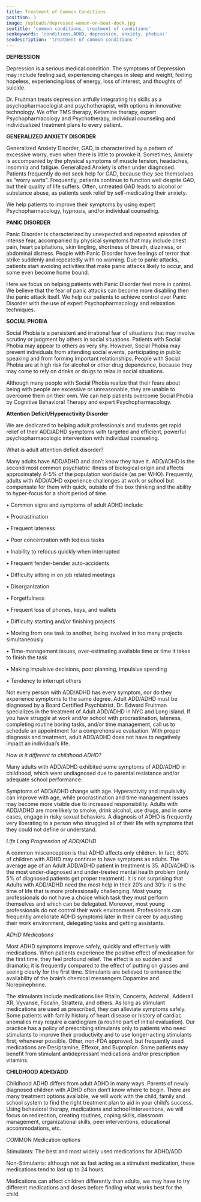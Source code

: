 ```yaml
---
title: Treatment of Common Conditions
position: 3
image: /uploads/depressed-woman-on-boat-dock.jpg
seotitle: 'common conditions, treatment of conditions'
seokeywords: 'conditions,ADHD, depression, anxiety, phobias'
seodescription: 'treatment of common conditions '
---
```

**DEPRESSION**

Depression is a serious medical condition. The symptoms of Depression may include feeling sad, experiencing changes in sleep and weight, feeling hopeless, experiencing loss of energy, loss of interest, and thoughts of suicide.

Dr. Fruitman treats depression artfully integrating his skills as a psychopharmacologist and psychotherapist, with options in innovative technology. We offer TMS therapy, Ketamine therapy, expert Psychopharmacology and Psychotherapy, individual counseling and individualized treatment plans to every patient.

**GENERALIZED ANXIETY DISORDER**

Generalized Anxiety Disorder, GAD, is characterized by a pattern of excessive worry, even when there is little to provoke it. Sometimes, Anxiety is accompanied by the physical symptoms of muscle tension, headaches, insomnia and fatigue. Generalized Anxiety is often under diagnosed. Patients frequently do not seek help for GAD, because they see themselves as “worry warts”. Frequently, patients continue to function well despite GAD, but their quality of life suffers. Often, untreated GAD leads to alcohol or substance abuse, as patients seek relief by self-medicating their anxiety.

We help patients to improve their symptoms by using expert Psychopharmacology, hypnosis, and/or individual counseling.

**PANIC DISORDER**

Panic Disorder is characterized by unexpected and repeated episodes of intense fear, accompanied by physical symptoms that may include chest pain, heart palpitations, skin tingling, shortness of breath, dizziness, or abdominal distress. People with Panic Disorder have feelings of terror that strike suddenly and repeatedly with no warning. Due to panic attacks, patients start avoiding activities that make panic attacks likely to occur, and some even become home bound.

Here we focus on helping patients with Panic Disorder feel more in control. We believe that the fear of panic attacks can become more disabling then the panic attack itself. We help our patients to achieve control over Panic Disorder with the use of expert Psychopharmacology and relaxation techniques.

**SOCIAL PHOBIA**

Social Phobia is a persistent and irrational fear of situations that may involve scrutiny or judgment by others in social situations. Patients with Social Phobia may appear to others as very shy. However, Social Phobia may prevent individuals from attending social events, participating in public speaking and from forming important relationships. People with Social Phobia are at high risk for alcohol or other drug dependence, because they may come to rely on drinks or drugs to relax in social situations.

Although many people with Social Phobia realize that their fears about being with people are excessive or unreasonable, they are unable to overcome them on their own. We can help patients overcome Social Phobia by Cognitive Behavioral Therapy and expert Psychopharmacology.

**Attention Deficit/Hyperactivity Disorder**

We are dedicated to helping adult professionals and students get rapid relief of their ADD/ADHD symptoms with targeted and efficient, powerful psychopharmacologic intervention with individual counseling. 

What is adult attention deficit disorder?

Many adults have ADD/ADHD and don’t know they have it. ADD/ADHD is the second most common psychiatric illness of biological origin and affects approximately 4-5% of the population worldwide (as per WHO). Frequently, adults with ADD/ADHD experience challenges at work or school but compensate for them with quick, outside of the box thinking and the ability to hyper-focus for a short period of time.

•	Common signs and symptoms of adult ADHD include:

•	Procrastination

•	Frequent lateness

•	Poor concentration with tedious tasks

•	Inability to refocus quickly when interrupted

•	Frequent fender-bender auto-accidents

•	Difficulty sitting in on job related meetings

•	Disorganization

•	Forgetfulness

•	Frequent loss of phones, keys, and wallets

•	Difficulty starting and/or finishing projects

•	Moving from one task to another, being involved in too many projects simultaneously

•	Time-management issues, over-estimating available time or time it takes to finish the task

•	Making impulsive decisions, poor planning, impulsive spending

•	Tendency to interrupt others

Not every person with ADD/ADHD has every symptom, nor do they experience symptoms to the same degree. Adult ADD/ADHD must be diagnosed by a Board Certified Psychiatrist. Dr. Edward Fruitman specializes in the treatment of Adult ADD/ADHD in NYC and Long island. If you have struggle at work and/or school with procrastination, lateness, completing routine boring tasks, and/or time management, call us to schedule an appointment for a comprehensive evaluation. With proper diagnosis and treatment, adult ADD/ADHD does not have to negatively impact an individual’s life.

_How is it different to childhood ADHD?_

Many adults with ADD/ADHD exhibited some symptoms of ADD/ADHD in childhood, which went undiagnosed due to parental resistance and/or adequate school performance.

Symptoms of ADD/ADHD change with age. Hyperactivity and impulsivity can improve with age, while procrastination and time management issues may become more visible due to increased responsibility. Adults with ADD/ADHD are more likely to smoke, drink alcohol, use drugs, and in some cases, engage in risky sexual behaviors. A diagnosis of ADHD is frequently very liberating to a person who struggled all of their life with symptoms that they could not define or understand.

_Life Long Progression of ADD/ADHD_

A common misconception is that ADHD affects only children. In fact, 60% of children with ADHD may continue to have symptoms as adults. The average age of an Adult ADD/ADHD patient in treatment is 35. ADD/ADHD is the most under-diagnosed and under-treated mental health problem (only 5% of diagnosed patients get proper treatment). It is not surprising that Adults with ADD/ADHD need the most help in their 20’s and 30’s: it is the time of life that is more professionally challenging. Most young professionals do not have a choice which task they must perform themselves and which can be delegated. Moreover, most young professionals do not control their work environment. Professionals can frequently ameliorate ADHD symptoms later in their career by adjusting their work environment, delegating tasks and getting assistants.

_ADHD Medications_

Most ADHD symptoms improve safely, quickly and effectively with medications. When patients experience the positive effect of medication for the first time, they feel profound relief. The effect is so sudden and dramatic; it is frequently compared to the effect of putting on glasses and seeing clearly for the first time. Stimulants are believed to enhance the availability of the brain’s chemical messengers Dopamine and Norepinephrine.

The stimulants include medications like Ritalin, Concerta, Adderall, Adderall XR, Vyvanse, Focalin, Strattera, and others. As long as stimulant medications are used as prescribed, they can alleviate symptoms safely. Some patients with family history of heart disease or history of cardiac anomalies may require a cardiogram (a routine part of initial evaluation). Our practice has a policy of prescribing stimulants only to patients who need stimulants to improve their productivity and to use longer-acting stimulants first, whenever possible. Other, non-FDA approved, but frequently used medications are Desipramine, Effexor, and Bupropion. Some patients may benefit from stimulant antidepressant medications and/or prescription vitamins.

**CHILDHOOD ADHD/ADD**

Childhood ADHD differs from adult ADHD in many ways.  Parents of newly diagnosed children with ADHD often don’t know where to begin.  There are many treatment options available, we will work with the child, family and school system to find the right treatment plan to aid in your child’s success. Using behavioral therapy, medications and school interventions, we will focus on redirection, creating routines, coping skills, classroom management, organizational skills, peer interventions, educational accommodations, etc. 

COMMON Medication options

Stimulants: The best and most widely used medications for ADHD/ADD

Non-Stimulants: although not as fast acting as a stimulant medication, these medications tend to last up to 24 hours.

Medications can affect children differently than adults, we may have to try different medications and doses before finding what works best for the child.
